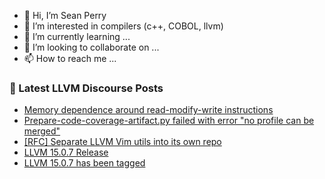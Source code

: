 - 👋 Hi, I’m Sean Perry
- 👀 I’m interested in compilers (c++, COBOL, llvm)
- 🌱 I’m currently learning ...
- 💞️ I’m looking to collaborate on ...
- 📫 How to reach me ...

<!---
s66perry/s66perry is a ✨ special ✨ repository because its `README.md` (this file) appears on your GitHub profile.
You can click the Preview link to take a look at your changes.
--->
### 📕 Latest LLVM Discourse Posts

<!-- DISCOURSE-LLVM:START -->
- [Memory dependence around read-modify-write instructions](https://discourse.llvm.org/t/memory-dependence-around-read-modify-write-instructions/67609#post_3)
- [Prepare-code-coverage-artifact.py failed with error &quot;no profile can be merged&quot;](https://discourse.llvm.org/t/prepare-code-coverage-artifact-py-failed-with-error-no-profile-can-be-merged/67639#post_1)
- [[RFC] Separate LLVM Vim utils into its own repo](https://discourse.llvm.org/t/rfc-separate-llvm-vim-utils-into-its-own-repo/67541#post_16)
- [LLVM 15.0.7 Release](https://discourse.llvm.org/t/llvm-15-0-7-release/67638#post_1)
- [LLVM 15.0.7 has been tagged](https://discourse.llvm.org/t/llvm-15-0-7-has-been-tagged/67637#post_1)
<!-- DISCOURSE-LLVM:END -->
